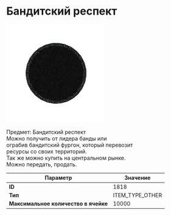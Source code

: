 # Бандитский респект

![Item Image](../img/1818.webp?raw=true)

Предмет: Бандитский респект<br>Можно получить от лидера банды или <br>ограбив бандитский фургон, который перевозит<br>ресурсы со своих территорий.<br>Так же можно купить на центральном рынке.<br>Можно передать, продать.


| Параметр | Значение |
|----------|----------|
| **ID** | 1818 |
| **Тип** | ITEM_TYPE_OTHER |
| **Максимальное количество в ячейке** | 10000 |

